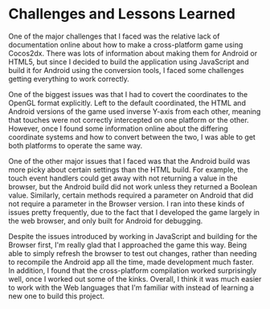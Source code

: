 # Challenges and Lessons Learned

One of the major challenges that I faced was the relative lack of documentation online about how to make a cross-platform game using Cocos2dx.  There was lots of information about making them for Android or HTML5, but since I decided to build the application using JavaScript and build it for Android using the conversion tools, I faced some challenges getting everything to work correctly.

One of the biggest issues was that I had to covert the coordinates to the OpenGL format explicitly.  Left to the default coordinated, the HTML and Android versions of the game used inverse Y-axis from each other, meaning that touches were not correctly intercepted on one platform or the other.  However, once I found some information online about the differing coordinate systems and how to convert between the two, I was able to get both platforms to operate the same way.

One of the other major issues that I faced was that the Android build was more picky about certain settings than the HTML build.  For example, the touch event handlers could get away with not returning a value in the browser, but the Android build did not work unless they returned a Boolean value.  Similarly, certain methods required a parameter on Android that did not require a parameter in the Browser version.  I ran into these kinds of issues pretty frequently, due to the fact that I developed the game largely in the web browser, and only built for Android for debugging.

Despite the issues introduced by working in JavaScript and building for the Browser first, I'm really glad that I approached the game this way.  Being able to simply refresh the browser to test out changes, rather than needing to recompile the Android app all the time, made development much faster.  In addition, I found that the cross-platform compilation worked surprisingly well, once I worked out some of the kinks.  Overall, I think it was much easier to work with the Web languages that I'm familiar with instead of learning a new one to build this project.
